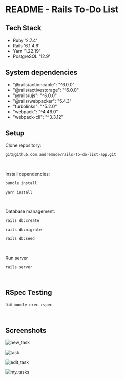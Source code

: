 # README - Rails To-Do List

## Tech Stack
   * Ruby '2.7.4'
   * Rails '6.1.4.6'
   * Yarn '1.22.19'
   * PostgreSQL '12.9'

## System dependencies
   * "@rails/actioncable": "^6.0.0"
   * "@rails/activestorage": "^6.0.0"
   * "@rails/ujs": "^6.0.0"
   * "@rails/webpacker": "5.4.3"
   * "turbolinks": "^5.2.0"
   * "webpack": "^4.46.0"
   * "webpack-cli": "^3.3.12"

## Setup

Clone repository: 

  `git@github.com:andremude/rails-to-do-list-app.git`

<br>

Install dependencies: 

  `bundle install`

  `yarn install`

<br>

Database management:

  `rails db:create`

  `rails db:migrate`

  `rails db:seed`

<br>  

Run server

  `rails server`

<br>

## RSpec Testing

  run `bundle exec rspec`

<br>

## Screenshots

![new_task](https://user-images.githubusercontent.com/71613801/158030505-f27fcab1-51fb-4a4f-b2c4-267885c0f73e.png)

![task](https://user-images.githubusercontent.com/71613801/158030506-96138cdb-32c4-4a4c-b0e0-93f787d7c472.png)

![edit_task](https://user-images.githubusercontent.com/71613801/158030508-fc307141-983b-4cd3-a694-84804aa35969.png)

![my_tasks](https://user-images.githubusercontent.com/71613801/158030510-4e343718-fe84-4f1d-a2a1-b1123ddd2660.png)
